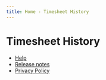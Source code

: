 ```yaml
---
title: Home - Timesheet History
---
```

# Timesheet History

- [Help](./help.md)
- [Release notes](./release-notes.md)
- [Privacy Policy](./privacy-policy.md)